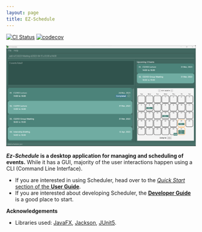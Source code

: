 ```yaml
---
layout: page
title: EZ-Schedule
---
```


[![CI Status](https://github.com/AY2223S2-CS2103-W17-3/tp/workflows/Java%20CI/badge.svg)](https://github.com/AY2223S2-CS2103-W17-3/tp/actions)
[![codecov](https://codecov.io/gh/AY2223S2-CS2103-W17-3/tp/branch/master/graph/badge.svg)](https://codecov.io/gh/AY2223S2-CS2103-W17-3/tp)

![Ui.png](images%2FUi.png)

**_Ez-Schedule_ is a desktop application for managing and scheduling of events.**
While it has a GUI, majority of the user interactions happen using a CLI (Command Line Interface).

* If you are interested in using Scheduler, head over to the [_Quick Start_ section of the **User Guide**](UserGuide.html#quick-start).
* If you are interested about developing Scheduler, the [**Developer Guide**](DeveloperGuide.html) is a good place to start.


**Acknowledgements**

* Libraries used:
  [JavaFX](https://openjfx.io/),
  [Jackson](https://github.com/FasterXML/jackson),
  [JUnit5](https://github.com/junit-team/junit5).
